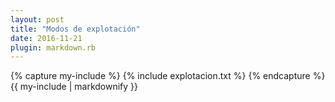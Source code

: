 ```yaml
---
layout: post
title: "Modos de explotación"
date: 2016-11-21
plugin: markdown.rb
---
```

<div class="tab">
    {% capture my-include %}
    {% include explotacion.txt %}
    {% endcapture %}
    {{ my-include | markdownify }}
</div>
